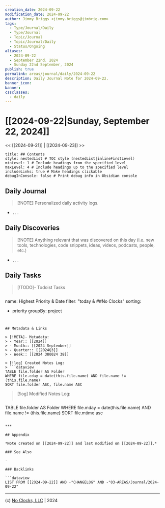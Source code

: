 ```yaml
---
creation_date: 2024-09-22
modification_date: 2024-09-22
author: Jimmy Briggs <jimmy.briggs@jimbrig.com>
tags:
  - Type/Journal/Daily
  - Type/Journal
  - Topic/Journal
  - Topic/Journal/Daily
  - Status/Ongoing
aliases:
  - 2024-09-22
  - September 22nd, 2024
  - Sunday 22nd September, 2024
publish: true
permalink: areas/journal/daily/2024-09-22
description: Daily Journal Note for 2024-09-22.
banner_icon:
banner:
cssclasses:
  - daily
---
```



# [[2024-09-22|Sunday, September 22, 2024]]

<< [[2024-09-21]] | [[2024-09-23]] >>

```table-of-contents
title: ## Contents 
style: nestedList # TOC style (nestedList|inlineFirstLevel)
minLevel: 1 # Include headings from the specified level
maxLevel: 4 # Include headings up to the specified level
includeLinks: true # Make headings clickable
debugInConsole: false # Print debug info in Obsidian console
```

## Daily Journal

> [!NOTE] Personalized daily activity logs.

- `...`

## Daily Discoveries

> [!NOTE] Anything relevant that was discovered on this day (i.e. new tools, technologies, code snippets, ideas, videos, podcasts, people, etc.)

- `...`

## Daily Tasks

> [!TODO]- Todoist Tasks
> ```todoist
name: Highest Priority & Date
filter: "today & ##No Clocks"
sorting:
   - priority
groupBy: project
```


## Metadata & Links

> [!META]- Metadata:
> - Year:: [[2024]]
> - Month:: [[2024 September]]
> - Quarter:: [[2024Q3]]
> - Week:: [[2024 380024 38]]

> [!log] Created Notes Log:
> ```dataview
TABLE file.folder AS Folder
WHERE file.cday = date(this.file.name) AND file.name != (this.file.name)
SORT file.folder ASC, file.name ASC
```

> [!log] Modified Notes Log:
> ```dataview
TABLE file.folder AS Folder
WHERE file.mday = date(this.file.name) AND file.name != (this.file.name)
SORT file.mtime asc
```

***

## Appendix

*Note created on [[2024-09-22]] and last modified on [[2024-09-22]].*

### See Also

- 

### Backlinks

```dataview
LIST FROM [[2024-09-22]] AND -"CHANGELOG" AND -"03-AREAS/Journal/2024-09-22"
```

***

(c) [No Clocks, LLC](https://github.com/noclocks) | 2024



